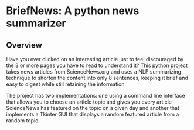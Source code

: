 # BriefNews: A python news summarizer
## Overview
Have you ever clicked on an interesting article just to feel discouraged by the 3 or more pages you have to read to understand it? This python project takes news articles from ScienceNews.org and uses a NLP summarizing technique to shorten the content into only 8 sentences, keeping it brief and easy to digest while still retaining the information. 

The project has two implementations: one using a command line interface that allows you to choose an article topic and gives you every article ScienceNews has featured on the topic on a given day and another that implements a Tkinter GUI that displays a random featured article from a random topic.



